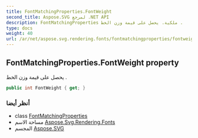 ```yaml
---
title: FontMatchingProperties.FontWeight
second_title: Aspose.SVG لمرجع .NET API
description: FontMatchingProperties ملكية. يحصل على قيمة وزن الخط .
type: docs
weight: 40
url: /ar/net/aspose.svg.rendering.fonts/fontmatchingproperties/fontweight/
---
```

## FontMatchingProperties.FontWeight property

يحصل على قيمة وزن الخط .

```csharp
public int FontWeight { get; }
```

### أنظر أيضا

* class [FontMatchingProperties](../)
* مساحة الاسم [Aspose.Svg.Rendering.Fonts](../../fontmatchingproperties/)
* المجسم [Aspose.SVG](../../../)


